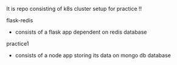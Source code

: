 It is repo consisting of k8s cluster setup for practice !!

flask-redis 
- consists of a flask app dependent on redis database

practice1
- consists of a node app storing its data on mongo db database
